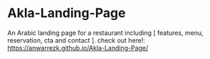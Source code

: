 # Akla-Landing-Page
An Arabic landing page for a restaurant including [ features, menu, reservation, cta and contact ].
check out here!: https://anwarrezk.github.io/Akla-Landing-Page/
